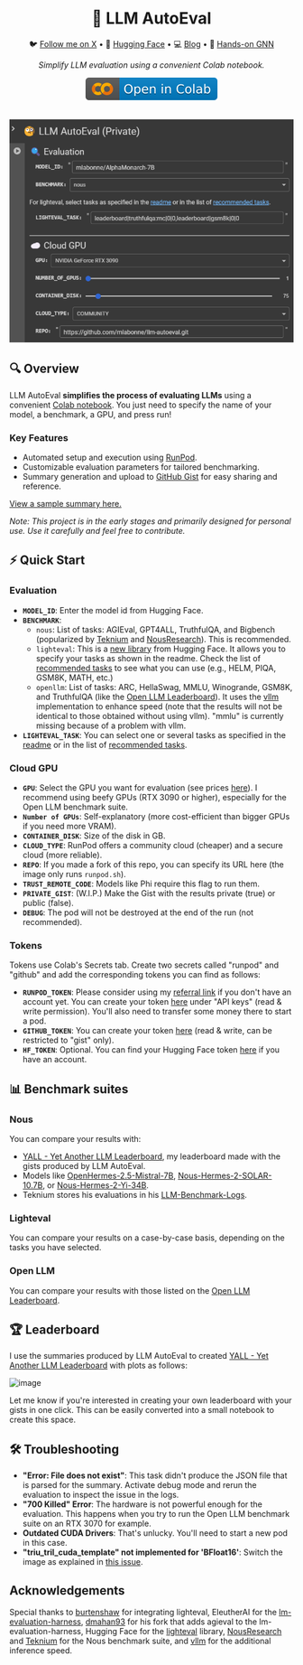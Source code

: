 <div align="center">
  <h1>🧐 LLM AutoEval</h1>
  <p>
    🐦 <a href="https://twitter.com/maximelabonne">Follow me on X</a> • 
    🤗 <a href="https://huggingface.co/mlabonne">Hugging Face</a> • 
    💻 <a href="https://mlabonne.github.io/blog">Blog</a> • 
    📙 <a href="https://github.com/PacktPublishing/Hands-On-Graph-Neural-Networks-Using-Python">Hands-on GNN</a>
  </p>
   <p><em>Simplify LLM evaluation using a convenient Colab notebook.</em></p>
   <a href="https://colab.research.google.com/drive/1Igs3WZuXAIv9X0vwqiE90QlEPys8e8Oa?usp=sharing"><img src="img/colab.svg" alt="Open In Colab"></a></center>
</div>
<br/>

<p align="center">
<img src='img/llmautoeval.png'>
</p>

## 🔍 Overview

LLM AutoEval **simplifies the process of evaluating LLMs** using a convenient [Colab notebook](https://colab.research.google.com/drive/1Igs3WZuXAIv9X0vwqiE90QlEPys8e8Oa?usp=sharing). You just need to specify the name of your model, a benchmark, a GPU, and press run!

### Key Features

* Automated setup and execution using [RunPod](https://runpod.io?ref=9nvk2srl).
* Customizable evaluation parameters for tailored benchmarking.
* Summary generation and upload to [GitHub Gist](https://gist.github.com/) for easy sharing and reference.

[View a sample summary here.](https://gist.github.com/mlabonne/1d33c86824b3a11d2308e36db1ba41c1)

*Note: This project is in the early stages and primarily designed for personal use. Use it carefully and feel free to contribute.*

## ⚡ Quick Start

### Evaluation

* **`MODEL_ID`**: Enter the model id from Hugging Face.
* **`BENCHMARK`**: 
    * `nous`: List of tasks: AGIEval, GPT4ALL, TruthfulQA, and Bigbench (popularized by [Teknium](https://github.com/teknium1) and [NousResearch](https://github.com/NousResearch)). This is recommended.
    * `lighteval`: This is a [new library](https://github.com/huggingface/lighteval) from Hugging Face. It allows you to specify your tasks as shown in the readme. Check the list of [recommended tasks](https://github.com/huggingface/lighteval/blob/main/tasks_examples/recommended_set.txt) to see what you can use (e.g., HELM, PIQA, GSM8K, MATH, etc.)
    * `openllm`: List of tasks: ARC, HellaSwag, MMLU, Winogrande, GSM8K, and TruthfulQA (like the [Open LLM Leaderboard](https://huggingface.co/spaces/HuggingFaceH4/open_llm_leaderboard)). It uses the [vllm](https://docs.vllm.ai/) implementation to enhance speed (note that the results will not be identical to those obtained without using vllm). "mmlu" is currently missing because of a problem with vllm.
* **`LIGHTEVAL_TASK`**: You can select one or several tasks as specified in the [readme](https://github.com/huggingface/lighteval?tab=readme-ov-file#usage) or in the list of [recommended tasks](https://github.com/huggingface/lighteval/blob/main/tasks_examples/recommended_set.txt).

### Cloud GPU

* **`GPU`**: Select the GPU you want for evaluation (see prices [here](https://www.runpod.io/console/gpu-cloud)). I recommend using beefy GPUs (RTX 3090 or higher), especially for the Open LLM benchmark suite.
* **`Number of GPUs`**: Self-explanatory (more cost-efficient than bigger GPUs if you need more VRAM).
* **`CONTAINER_DISK`**: Size of the disk in GB.
* **`CLOUD_TYPE`**: RunPod offers a community cloud (cheaper) and a secure cloud (more reliable).
* **`REPO`**: If you made a fork of this repo, you can specify its URL here (the image only runs `runpod.sh`).
* **`TRUST_REMOTE_CODE`**: Models like Phi require this flag to run them.
* **`PRIVATE_GIST`**: (W.I.P.) Make the Gist with the results private (true) or public (false).
* **`DEBUG`**: The pod will not be destroyed at the end of the run (not recommended).

### Tokens

Tokens use Colab's Secrets tab. Create two secrets called "runpod" and "github" and add the corresponding tokens you can find as follows:

* **`RUNPOD_TOKEN`**: Please consider using my [referral link](https://runpod.io?ref=9nvk2srl) if you don't have an account yet. You can create your token [here](https://www.runpod.io/console/user/settings) under "API keys" (read & write permission). You'll also need to transfer some money there to start a pod.
* **`GITHUB_TOKEN`**: You can create your token [here](https://github.com/settings/tokens) (read & write, can be restricted to "gist" only).
* **`HF_TOKEN`**: Optional. You can find your Hugging Face token [here](https://huggingface.co/settings/tokens) if you have an account.

## 📊 Benchmark suites

### Nous

You can compare your results with:
* [YALL - Yet Another LLM Leaderboard](https://huggingface.co/spaces/mlabonne/Yet_Another_LLM_Leaderboard), my leaderboard made with the gists produced by LLM AutoEval.
* Models like [OpenHermes-2.5-Mistral-7B](https://huggingface.co/teknium/OpenHermes-2.5-Mistral-7B#benchmark-results), [Nous-Hermes-2-SOLAR-10.7B](https://huggingface.co/NousResearch/Nous-Hermes-2-SOLAR-10.7B), or [Nous-Hermes-2-Yi-34B](https://huggingface.co/NousResearch/Nous-Hermes-2-Yi-34B). 
* Teknium stores his evaluations in his [LLM-Benchmark-Logs](https://github.com/teknium1/LLM-Benchmark-Logs).

### Lighteval

You can compare your results on a case-by-case basis, depending on the tasks you have selected.

### Open LLM

You can compare your results with those listed on the [Open LLM Leaderboard](https://huggingface.co/spaces/HuggingFaceH4/open_llm_leaderboard).

## 🏆 Leaderboard

I use the summaries produced by LLM AutoEval to created [YALL - Yet Another LLM Leaderboard](https://huggingface.co/spaces/mlabonne/Yet_Another_LLM_Leaderboard) with plots as follows:

![image](https://github.com/mlabonne/llm-autoeval/assets/81252890/a9a7e24a-ee29-4c8f-b587-4549d16bf142)

Let me know if you're interested in creating your own leaderboard with your gists in one click. This can be easily converted into a small notebook to create this space.

## 🛠️ Troubleshooting

* **"Error: File does not exist"**: This task didn't produce the JSON file that is parsed for the summary. Activate debug mode and rerun the evaluation to inspect the issue in the logs.
* **"700 Killed" Error**: The hardware is not powerful enough for the evaluation. This happens when you try to run the Open LLM benchmark suite on an RTX 3070 for example.
* **Outdated CUDA Drivers**: That's unlucky. You'll need to start a new pod in this case.
* **"triu_tril_cuda_template" not implemented for 'BFloat16'**: Switch the image as explained in [this issue](https://github.com/mlabonne/llm-autoeval/issues/22).

## Acknowledgements



Special thanks to [burtenshaw](https://github.com/burtenshaw) for integrating lighteval, EleutherAI for the [lm-evaluation-harness](https://github.com/EleutherAI/lm-evaluation-harness), [dmahan93](https://github.com/dmahan93) for his fork that adds agieval to the lm-evaluation-harness, Hugging Face for the [lighteval](https://github.com/huggingface/lighteval) library, [NousResearch](https://github.com/NousResearch) and [Teknium](https://github.com/teknium1) for the Nous benchmark suite, and 
[vllm](https://docs.vllm.ai/) for the additional inference speed. 
